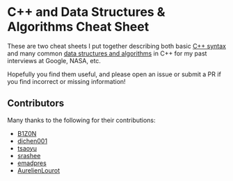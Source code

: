 # C++ and Data Structures & Algorithms Cheat Sheet

These are two cheat sheets I put together describing both basic [C++ syntax](C++%20Syntax.md) and many common [data structures and algorithms](Data%20Structures%20and%20Algorithms.md) in C++ for my past interviews at Google, NASA, etc.

Hopefully you find them useful, and please open an issue or submit a PR if you find incorrect or missing information!

## Contributors
Many thanks to the following for their contributions:

* [B1Z0N](https://github.com/B1Z0N)
* [dichen001](https://github.com/dichen001)
* [tsaoyu](https://github.com/tsaoyu)
* [srashee](https://github.com/srashee)
* [emadpres](https://github.com/emadpres)
* [AurelienLourot](https://github.com/AurelienLourot)
